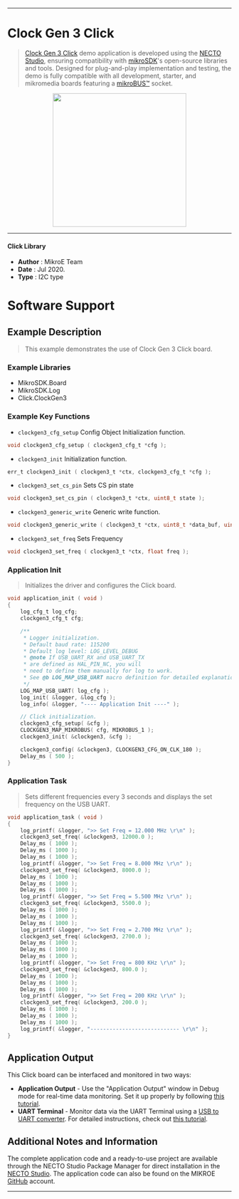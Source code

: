 
---
# Clock Gen 3 Click

> [Clock Gen 3 Click](https://www.mikroe.com/?pid_product=MIKROE-4171) demo application is developed using
the [NECTO Studio](https://www.mikroe.com/necto), ensuring compatibility with [mikroSDK](https://www.mikroe.com/mikrosdk)'s
open-source libraries and tools. Designed for plug-and-play implementation and testing, the demo is fully compatible with
all development, starter, and mikromedia boards featuring a [mikroBUS&trade;](https://www.mikroe.com/mikrobus) socket.

<p align="center">
  <img src="https://www.mikroe.com/?pid_product=MIKROE-4171&image=1" height=300px>
</p>

---

#### Click Library

- **Author**        : MikroE Team
- **Date**          : Jul 2020.
- **Type**          : I2C type

# Software Support

## Example Description

> This example demonstrates the use of Clock Gen 3 Click board.

### Example Libraries

- MikroSDK.Board
- MikroSDK.Log
- Click.ClockGen3

### Example Key Functions

- `clockgen3_cfg_setup` Config Object Initialization function.
```c
void clockgen3_cfg_setup ( clockgen3_cfg_t *cfg );
```
 
- `clockgen3_init` Initialization function.
```c
err_t clockgen3_init ( clockgen3_t *ctx, clockgen3_cfg_t *cfg );
```

- `clockgen3_set_cs_pin` Sets CS pin state
```c
void clockgen3_set_cs_pin ( clockgen3_t *ctx, uint8_t state );
```
 
- `clockgen3_generic_write` Generic write function.
```c
void clockgen3_generic_write ( clockgen3_t *ctx, uint8_t *data_buf, uint8_t len );
```

- `clockgen3_set_freq` Sets Frequency
```c
void clockgen3_set_freq ( clockgen3_t *ctx, float freq );
```

### Application Init

> Initializes the driver and configures the Click board.

```c
void application_init ( void )
{
    log_cfg_t log_cfg;
    clockgen3_cfg_t cfg;

    /** 
     * Logger initialization.
     * Default baud rate: 115200
     * Default log level: LOG_LEVEL_DEBUG
     * @note If USB_UART_RX and USB_UART_TX 
     * are defined as HAL_PIN_NC, you will 
     * need to define them manually for log to work. 
     * See @b LOG_MAP_USB_UART macro definition for detailed explanation.
     */
    LOG_MAP_USB_UART( log_cfg );
    log_init( &logger, &log_cfg );
    log_info( &logger, "---- Application Init ----" );

    // Click initialization.
    clockgen3_cfg_setup( &cfg );
    CLOCKGEN3_MAP_MIKROBUS( cfg, MIKROBUS_1 );
    clockgen3_init( &clockgen3, &cfg );

    clockgen3_config( &clockgen3, CLOCKGEN3_CFG_ON_CLK_180 );
    Delay_ms ( 500 );
}
```

### Application Task

> Sets different frequencies every 3 seconds and displays the set frequency on the USB UART.

```c
void application_task ( void )
{
    log_printf( &logger, ">> Set Freq = 12.000 MHz \r\n" );
    clockgen3_set_freq( &clockgen3, 12000.0 );
    Delay_ms ( 1000 );
    Delay_ms ( 1000 );
    Delay_ms ( 1000 );
    log_printf( &logger, ">> Set Freq = 8.000 MHz \r\n" );
    clockgen3_set_freq( &clockgen3, 8000.0 );
    Delay_ms ( 1000 );
    Delay_ms ( 1000 );
    Delay_ms ( 1000 );
    log_printf( &logger, ">> Set Freq = 5.500 MHz \r\n" );
    clockgen3_set_freq( &clockgen3, 5500.0 );
    Delay_ms ( 1000 );
    Delay_ms ( 1000 );
    Delay_ms ( 1000 );
    log_printf( &logger, ">> Set Freq = 2.700 MHz \r\n" );
    clockgen3_set_freq( &clockgen3, 2700.0 );
    Delay_ms ( 1000 );
    Delay_ms ( 1000 );
    Delay_ms ( 1000 );
    log_printf( &logger, ">> Set Freq = 800 KHz \r\n" );
    clockgen3_set_freq( &clockgen3, 800.0 );
    Delay_ms ( 1000 );
    Delay_ms ( 1000 );
    Delay_ms ( 1000 );
    log_printf( &logger, ">> Set Freq = 200 KHz \r\n" );
    clockgen3_set_freq( &clockgen3, 200.0 );
    Delay_ms ( 1000 );
    Delay_ms ( 1000 );
    Delay_ms ( 1000 );
    log_printf( &logger, "---------------------------- \r\n" );
}
```

## Application Output

This Click board can be interfaced and monitored in two ways:
- **Application Output** - Use the "Application Output" window in Debug mode for real-time data monitoring.
Set it up properly by following [this tutorial](https://www.youtube.com/watch?v=ta5yyk1Woy4).
- **UART Terminal** - Monitor data via the UART Terminal using
a [USB to UART converter](https://www.mikroe.com/click/interface/usb?interface*=uart,uart). For detailed instructions,
check out [this tutorial](https://help.mikroe.com/necto/v2/Getting%20Started/Tools/UARTTerminalTool).

## Additional Notes and Information

The complete application code and a ready-to-use project are available through the NECTO Studio Package Manager for 
direct installation in the [NECTO Studio](https://www.mikroe.com/necto). The application code can also be found on
the MIKROE [GitHub](https://github.com/MikroElektronika/mikrosdk_click_v2) account.

---
